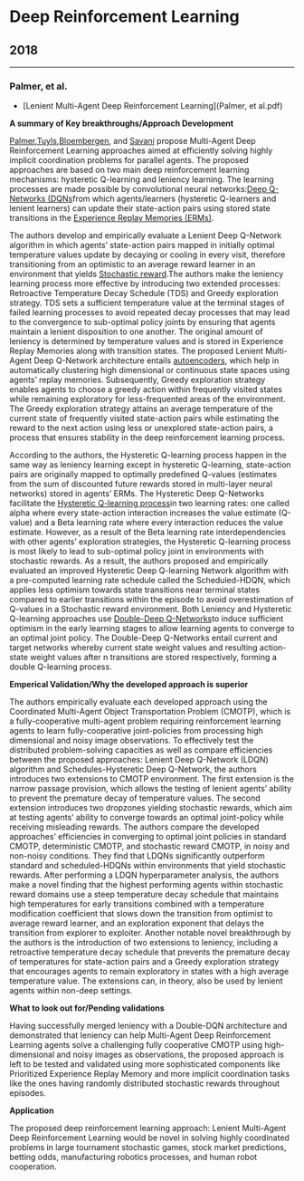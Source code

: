 Deep Reinforcement Learning
=====


## 2018
---

### Palmer, et al.

- [Lenient Multi-Agent Deep Reinforcement Learning](Palmer, et al.pdf)

**A summary of Key breakthroughs/Approach Development** 

[Palmer](https://cgi.csc.liv.ac.uk/~gpalmer/contact.php),[Tuyls](https://www.liverpool.ac.uk/computer-science/staff/karl-tuyls/),[Bloembergen](https://www.cwi.nl/people/daniel-bloembergen), and [Savani](https://www.liverpool.ac.uk/computer-science/staff/rahul-savani/) propose Multi-Agent Deep Reinforcement Learning approaches aimed at efficiently solving highly implicit coordination problems for parallel agents. The proposed approaches are based on two main deep reinforcement learning mechanisms: hysteretic Q-learning and leniency learning. The learning processes are made possible by convolutional neural networks:[Deep Q-Networks (DQNs](https://www.techopedia.com/definition/34032/deep-q-networks)from which agents/learners (hysteretic Q-learners and lenient learners) can update their state-action pairs using stored state transitions in the [Experience Replay Memories (ERMs)](https://datascience.stackexchange.com/questions/20535/what-is-experience-replay-and-what-are-its-benefits).

The authors develop and empirically evaluate a Lenient Deep Q-Network algorithm in which agents’ state-action pairs mapped in initially optimal temperature values update by decaying or cooling in every visit, therefore transitioning from an optimistic to an average reward learner in an environment that yields [Stochastic reward](https://en.wikipedia.org/wiki/Markov_reward_model).The authors make the leniency learning process more effective by introducing two extended processes: Retroactive Temperature Decay Schedule (TDS) and Greedy exploration strategy. TDS sets a sufficient temperature value at the terminal stages of failed learning processes to avoid repeated decay processes that may lead to the convergence to sub-optimal policy joints by ensuring that agents maintain a lenient disposition to one another. The original amount of leniency is determined by temperature values and is stored in Experience Replay Memories along with transition states. The proposed Lenient Multi-Agent Deep Q-Network architecture entails [autoencoders](https://towardsdatascience.com/deep-inside-autoencoders-7e41f319999f), which help in automatically clustering high dimensional or continuous state spaces using agents’ replay memories. Subsequently, Greedy exploration strategy enables agents to choose a greedy action within frequently visited states while remaining exploratory for less-frequented areas of the environment. The Greedy exploration strategy attains an average temperature of the current state of frequently visited state-action pairs while estimating the reward to the next action using less or unexplored state-action pairs, a process that ensures stability in the deep reinforcement learning process.
	
According to the authors, the Hysteretic Q-learning process happen in the same way as leniency learning except in hysteretic Q-learning, state-action pairs are originally mapped to optimally predefined Q-values (estimates from the sum of discounted future rewards stored in multi-layer neural networks) stored in agents’ ERMs. The Hysteretic Deep Q-Networks facilitate the [Hysteretic Q-learning process](https://www.semanticscholar.org/paper/Hysteretic-q-learning-%3Aan-algorithm-for-learning-in-Matignon-Laurent/ce8ad8b3dd21ff33c79f249ce85ac5856592a913)in two learning rates: one called alpha where every state-action interaction increases the value estimate (Q-value) and a Beta learning rate where every interaction reduces the value estimate. However, as a result of the Beta learning rate interdependencies with other agents’ exploration strategies, the Hysteretic Q-learning process is most likely to lead to sub-optimal policy joint in environments with stochastic rewards. As a result, the authors proposed and empirically evaluated an improved Hysteretic Deep Q-learning Network algorithm with a pre-computed learning rate schedule called the Scheduled-HDQN, which applies less optimism towards state transitions near terminal states compared to earlier transitions within the episode to avoid overestimation of Q-values in a Stochastic reward environment. Both Leniency and Hysteretic Q-learning approaches use [Double-Deep Q-Networks](https://towardsdatascience.com/double-deep-q-networks-905dd8325412)to induce sufficient optimism in the early learning stages to allow learning agents to converge to an optimal joint policy. The Double-Deep Q-Networks entail current and target networks whereby current state weight values and resulting action-state weight values after n transitions are stored respectively, forming a double Q-learning process. 
	
**Emperical Validation/Why the developed approach is superior** 
	   
The authors empirically evaluate each developed approach using the Coordinated Multi-Agent Object Transportation Problem (CMOTP), which is a fully-cooperative multi-agent problem requiring reinforcement learning agents to learn fully-cooperative joint-policies from processing high dimensional and noisy image observations.  To effectively test the distributed problem-solving capacities as well as compare efficiencies between the proposed approaches: Lenient Deep Q-Network (LDQN) algorithm and Schedules-Hysteretic Deep Q-Network, the authors introduces two extensions to CMOTP environment.  The first extension is the narrow passage provision, which allows the testing of lenient agents’ ability to prevent the premature decay of temperature values. The second extension introduces two dropzones yielding stochastic rewards, which aim at testing agents’ ability to converge towards an optimal joint-policy while receiving misleading rewards. The authors compare the developed approaches’ efficiencies in converging to optimal joint policies in standard CMOTP, deterministic CMOTP, and stochastic reward CMOTP, in noisy and non-noisy conditions. They find that LDQNs significantly outperform standard and scheduled-HDQNs within environments that yield stochastic rewards. After performing a LDQN hyperparameter analysis, the authors make a novel finding that the highest performing agents within stochastic reward domains use a steep temperature decay schedule that maintains high temperatures for early transitions combined with a temperature modification coefficient that slows down the transition from optimist to average reward learner, and an exploration exponent that delays the transition from explorer to exploiter. Another notable novel breakthrough by the authors is the introduction of two extensions to leniency, including a retroactive temperature decay schedule that prevents the premature decay of temperatures for state-action pairs and a Greedy exploration strategy that encourages agents to remain exploratory in states with a high average temperature value. The extensions can, in theory, also be used by lenient agents within non-deep settings.
	
**What to look out for/Pending validations** 
	
Having successfully merged leniency with a Double-DQN architecture and demonstrated that leniency can help Multi-Agent Deep Reinforcement Learning agents solve a challenging fully cooperative CMOTP using high-dimensional and noisy images as observations, the proposed approach is left to be tested and validated using more sophisticated components like Prioritized Experience Replay Memory and more implicit coordination tasks like the ones having randomly distributed stochastic rewards throughout episodes. 
	
**Application**
	
The proposed deep reinforcement learning approach: Lenient Multi-Agent Deep Reinforcement Learning would be novel in solving highly coordinated problems in large tournament stochastic games, stock market predictions, betting odds, manufacturing robotics processes, and human robot cooperation. 
